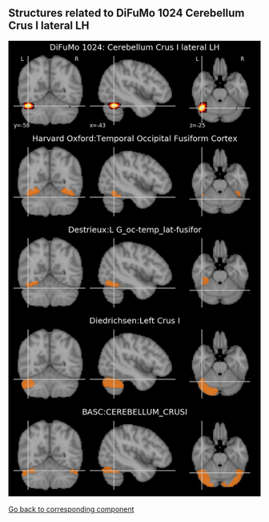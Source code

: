 


## Structures related to DiFuMo 1024 Cerebellum Crus I lateral LH

![120](120.jpg "Structures related to DiFuMo 1024 Cerebellum Crus I lateral LH")

[Go back to corresponding component](https://parietal-inria.github.io/DiFuMo/1024/html/120.html)